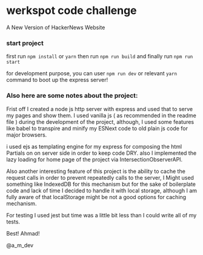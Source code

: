 # werkspot code challenge

A New Version of HackerNews Website

### start project

first run `npm install` or `yarn`
then run `npm run build` and finally run `npm run start`

for development purpose, you can user `npm run dev` or relevant `yarn` command to boot up the express server!

### Also here are some notes about the project:

Frist off I created a node js http server with express and used that to serve my pages and show them. I used vanilla js ( as recommended in the readme file ) during the development of the project, although, I used some features like babel to transpire and minify my ESNext code to old plain js code for major browsers.

i used ejs as templating engine for my express for composing the html Partials on on server side in order to keep code DRY. also I implemented the lazy loading for home page of the project via IntersectionObserverAPI.

Also another interesting feature of this project is the ability to cache the request calls in order to prevent repeatedly calls to the server, I Might used something like IndexedDB for this mechanism but for the sake of boilerplate code and lack of time I decided to handle it with local storage, although I am fully aware of that localStorage might be not a good options for caching mechanism.

For testing I used jest but time was a little bit less than I could write all of my tests.

Best!
Ahmad!

@a_m_dev
